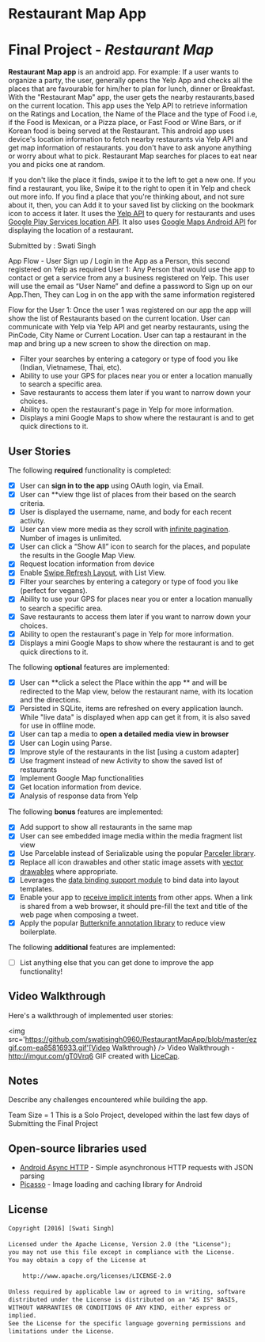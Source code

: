 # Restaurant Map App
# Final Project - *Restaurant Map*

**Restaurant Map app** is an android app. For example: If a user wants to organize a party, the user, generally opens the Yelp App and checks all the places that are favourable for him/her to plan for lunch, dinner or Breakfast. With the "Restaurant Map" app, the user gets the nearby restaurants,based on the current location.
This app uses the Yelp API to retrieve information on the Ratings and Location, the Name of the Place and the type of Food i.e, if the Food is Mexican, or a Pizza place, or Fast Food or Wine Bars, or if Korean food is being served at the Restaurant.
This android app uses device's location information to fetch nearby restaurants via Yelp API and get map information of restaurants.
you don't have to ask anyone anything or worry about what to pick. Restaurant Map searches for places to eat near you and picks one at random.

If you don't like the place it finds, swipe it to the left to get a new one.
If you find a restaurant, you like, Swipe it to the right to open it in Yelp and check out more info. If you find a place that you're thinking about, and not sure about it, then, you can Add it to your saved list by clicking on the bookmark icon to access it later.
It uses the [Yelp API](https://www.yelp.com/developers) to query for restaurants and uses [Google Play Services location API](https://developers.google.com/android/reference/com/google/android/gms/location/package-summary). It also uses [Google Maps Android API](https://developers.google.com/maps/documentation/android-api/) for displaying the location of a restaurant.

Submitted by : Swati Singh

App Flow - 
User Sign up / Login in the App as a Person, this second registered on Yelp as required
User 1: Any Person that would use the app to contact or get a service from any a business registered on Yelp. This user will use the email as “User Name” and define a password to Sign up on our App.Then, They can Log in on the app with the same information registered

Flow for the User 1:
Once the user 1 was registered on our app the app will show the list of Restaurants based on the current location.
User can communicate with Yelp via Yelp API and get nearby restaurants, using the PinCode, City Name or Current Location.
User can tap a restaurant in the map and bring up a new screen to show the direction on map.
- Filter your searches by entering a category or type of food you like (Indian, Vietnamese, Thai, etc).
 - Ability to use your GPS for places near you or enter a location manually to search a specific area.
 - Save restaurants to access them later if you want to narrow down your choices.
 - Ability to open the restaurant's page in Yelp for more information.
 - Displays a mini Google Maps to show where the restaurant is and to get quick directions to it.

## User Stories

The following **required** functionality is completed:

* [x]	User can **sign in to the app** using OAuth login, via Email.
* [x]	User can **view thge list of places from their based on the search criteria.
  * [x] User is displayed the username, name, and body for each recent activity.
  * [x] User can view more media as they scroll with [infinite pagination](http://guides.codepath.com/android/Endless-Scrolling-with-AdapterViews-and-RecyclerView). Number of images is unlimited.
  * [x] User can click a “Show All” icon to search for the places, and populate the results in the Google Map View.
* [x] Request location information from device
* [x] Enable [Swipe Refresh Layout](https://guides.codepath.com/android/Implementing-Pull-to-Refresh-Guide#listview-with-swiperefreshlayout), with List View.
* [x] Filter your searches by entering a category or type of food you like (perfect for vegans).
* [x] Ability to use your GPS for places near you or enter a location manually to search a specific area.
* [x] Save restaurants to access them later if you want to narrow down your choices.
* [x] Ability to open the restaurant's page in Yelp for more information.
* [x] Displays a mini Google Maps to show where the restaurant is and to get quick directions to it.

The following **optional** features are implemented:

* [x] User can **click a select the Place within the app ** and will be redirected to the Map view, below the restaurant name, with its location and the directions.
* [x] Persisted in SQLite, items are refreshed on every application launch. While "live data" is displayed when app can get it from, it is also saved for use in offline mode.
* [x] User can tap a media to **open a detailed media view in browser**
* [x] User can Login using Parse.
* [x] Improve style of the restaurants in the list [using a custom adapter]
* [x] Use fragment instead of new Activity to show the saved list of restaurants
* [x] Implement Google Map functionalities
* [x] Get location information from device.
* [x] Analysis of response data from Yelp

The following **bonus** features are implemented:
* [x] Add support to show all restaurants in the same map
* [x] User can see embedded image media within the media fragment list view
* [x] Use Parcelable instead of Serializable using the popular [Parceler library](http://guides.codepath.com/android/Using-Parceler).
* [x] Replace all icon drawables and other static image assets with [vector drawables](http://guides.codepath.com/android/Drawables#vector-drawables) where appropriate.
* [x] Leverages the [data binding support module](http://guides.codepath.com/android/Applying-Data-Binding-for-Views) to bind data into layout templates.
* [x] Enable your app to [receive implicit intents](http://guides.codepath.com/android/Using-Intents-to-Create-Flows#receiving-implicit-intents) from other apps.  When a link is shared from a web browser, it should pre-fill the text and title of the web page when composing a tweet.
* [x] Apply the popular [Butterknife annotation library](http://guides.codepath.com/android/Reducing-View-Boilerplate-with-Butterknife) to reduce view boilerplate.

The following **additional** features are implemented:

* [ ] List anything else that you can get done to improve the app functionality!

## Video Walkthrough

Here's a walkthrough of implemented user stories:

<img src='https://github.com/swatisingh0960/RestaurantMapApp/blob/master/ezgif.com-ea85816933.gif'[Video Walkthrough} />
Video Walkthrough - http://imgur.com/gT0Vrq6
GIF created with [LiceCap](http://www.cockos.com/licecap/).

## Notes

Describe any challenges encountered while building the app.

Team Size = 1
This is a Solo Project, developed within the last few days of Submitting the Final Project

## Open-source libraries used

- [Android Async HTTP](https://github.com/loopj/android-async-http) - Simple asynchronous HTTP requests with JSON parsing
- [Picasso](http://square.github.io/picasso/) - Image loading and caching library for Android


## License

    Copyright [2016] [Swati Singh]

    Licensed under the Apache License, Version 2.0 (the "License");
    you may not use this file except in compliance with the License.
    You may obtain a copy of the License at

        http://www.apache.org/licenses/LICENSE-2.0

    Unless required by applicable law or agreed to in writing, software
    distributed under the License is distributed on an "AS IS" BASIS,
    WITHOUT WARRANTIES OR CONDITIONS OF ANY KIND, either express or implied.
    See the License for the specific language governing permissions and
    limitations under the License.
